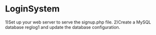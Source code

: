 # LoginSystem

1)Set up your web server to serve the signup.php file.
2)Create a MySQL database reglog1 and update the database configuration.
